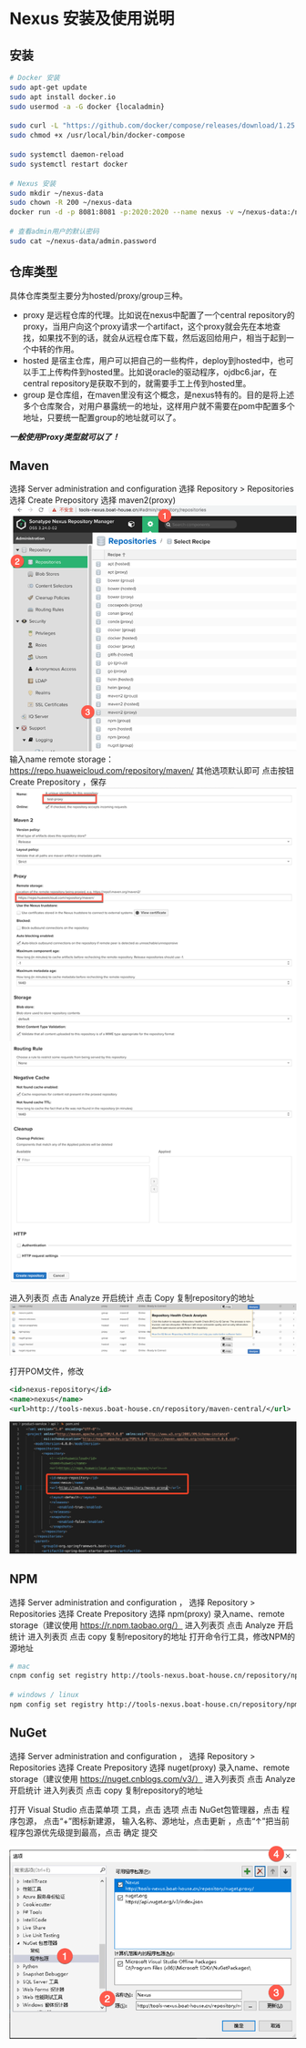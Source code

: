 
# Nexus 安装及使用说明

## 安装
``` Bash
# Docker 安装
sudo apt-get update
sudo apt install docker.io
sudo usermod -a -G docker {localadmin}

sudo curl -L "https://github.com/docker/compose/releases/download/1.25.3/docker-compose-$(uname -s)-$(uname -m)" -o /usr/local/bin/docker-compose
sudo chmod +x /usr/local/bin/docker-compose

sudo systemctl daemon-reload
sudo systemctl restart docker 

# Nexus 安装
sudo mkdir ~/nexus-data 
sudo chown -R 200 ~/nexus-data
docker run -d -p 8081:8081 -p:2020:2020 --name nexus -v ~/nexus-data:/nexus-data sonatype/nexus3

# 查看admin用户的默认密码
sudo cat ~/nexus-data/admin.password
``` 

## 仓库类型
具体仓库类型主要分为hosted/proxy/group三种。
+ proxy 是远程仓库的代理。比如说在nexus中配置了一个central repository的proxy，当用户向这个proxy请求一个artifact，这个proxy就会先在本地查找，如果找不到的话，就会从远程仓库下载，然后返回给用户，相当于起到一个中转的作用。
+ hosted 是宿主仓库，用户可以把自己的一些构件，deploy到hosted中，也可以手工上传构件到hosted里。比如说oracle的驱动程序，ojdbc6.jar，在central repository是获取不到的，就需要手工上传到hosted里。
+ group 是仓库组，在maven里没有这个概念，是nexus特有的。目的是将上述多个仓库聚合，对用户暴露统一的地址，这样用户就不需要在pom中配置多个地址，只要统一配置group的地址就可以了。

***一般使用Proxy类型就可以了！***


## Maven
选择 Server administration and configuration 
选择 Repository > Repositories
选择 Create Prepository
选择 maven2(proxy)
![image.png](images/nexus-guide-01.png)
输入name
remote storage： https://repo.huaweicloud.com/repository/maven/
其他选项默认即可
点击按钮 Create Prepository ，保存
![image.png](images/nexus-guide-02.png)

进入列表页
点击 Analyze 开启统计
点击 Copy 复制repository的地址
![image.png](images/nexus-guide-03.png)

打开POM文件，修改
``` XML
<id>nexus-repository</id>
<name>nexus</name>
<url>http://tools-nexus.boat-house.cn/repository/maven-central/</url>
```
![image.png](images/nexus-guide-pom.png)



## NPM
选择 Server administration and configuration ，
选择 Repository > Repositories
选择 Create Prepository
选择 npm(proxy)
录入name、remote storage（建议使用 https://r.npm.taobao.org/）
进入列表页 点击 Analyze 开启统计
进入列表页 点击 copy 复制repository的地址
打开命令行工具，修改NPM的源地址
``` Bash
# mac 
cnpm config set registry http://tools-nexus.boat-house.cn/repository/npm-proxy/

# windows / linux
npm config set registry http://tools-nexus.boat-house.cn/repository/npm-proxy/
``` 


## NuGet
选择 Server administration and configuration ，
选择 Repository > Repositories
选择 Create Prepository
选择 nuget(proxy)
录入name、remote storage（建议使用 https://nuget.cnblogs.com/v3/）
进入列表页 点击 Analyze 开启统计
进入列表页 点击 copy 复制repository的地址

打开 Visual Studio
点击菜单项 工具，点击 选项
点击 NuGet包管理器，点击 程序包源， 点击“+”图标新建源， 输入名称、源地址，点击更新 ，点击“↑”把当前程序包源优先级提到最高，点击 确定 提交

![image.png](images/nexus-guide-nuget.png)
